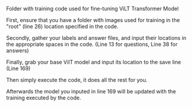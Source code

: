 Folder with training code used for fine-tuning ViLT Transformer Model

First, ensure that you have a folder with images used for training in the "root" (line 26) location specified in the code.

Secondly, gather your labels and answer files, and input their locations in the appropriate spaces in the code. (Line 13 for questions, Line 38 for answers)

Finally, grab your base VilT model and input its location to the save line (Line 169)

Then simply execute the code, it does all the rest for you.

Afterwards the model you inputed in line 169 will be updated with the training executed by the code.
